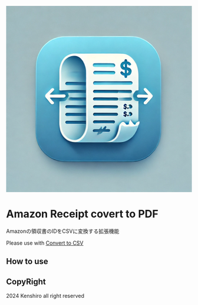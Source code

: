 ![icon](icon.webp)

# Amazon Receipt covert to PDF
Amazonの領収書のIDをCSVに変換する拡張機能

Please use with [Convert to CSV](https://github.com/kendea1221/amazon-receipt-tocsv)

## How to use

## CopyRight
2024 Kenshiro all right reserved